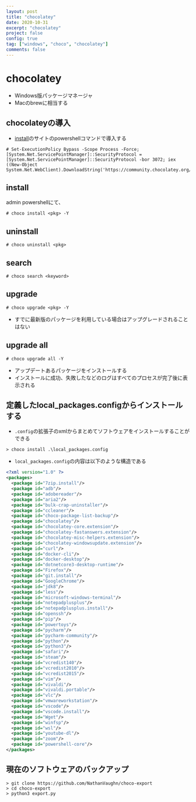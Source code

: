 ```yaml
---
layout: post
title: "chocolatey"
date: 2020-10-31
excerpt: "chocolatey"
project: false
config: true
tag: ["windows", "choco", "chocolatey"]
comments: false
---
```


# chocolatey
 - Windows版パッケージマネージャ
 - Macのbrewに相当する

## chocolateyの導入
 - [install](https://chocolatey.org/install)のサイトのpowershellコマンドで導入する

```console
# Set-ExecutionPolicy Bypass -Scope Process -Force; [System.Net.ServicePointManager]::SecurityProtocol = [System.Net.ServicePointManager]::SecurityProtocol -bor 3072; iex ((New-Object System.Net.WebClient).DownloadString('https://community.chocolatey.org/install.ps1'))
```

## install 

admin powershellにて、

```console
# choco install <pkg> -Y
```

## uninstall

```console
# choco uninstall <pkg>
```

## search

```console
# choco search <keyword>
```

## upgrade

```console
# choco upgrade <pkg> -Y
```
 - すでに最新版のパッケージを利用している場合はアップグレードされることはない

## upgrade all

```console
# choco upgrade all -Y
```
 - アップデートあるパッケージをインストールする
 - インストールに成功、失敗したなどのログはすべてのプロセスが完了後に表示される

## 定義したlocal_packages.configからインストールする  
 - `.config`の拡張子のxmlからまとめてソフトウェアをインストールすることができる

```console
> choco install .\local_packages.config
```

 - `local_packages.config`の内容は以下のような構造である  

```xml
<?xml version="1.0" ?>
<packages>
  <package id="7zip.install"/>
  <package id="adb"/>
  <package id="adobereader"/>
  <package id="aria2"/>
  <package id="bulk-crap-uninstaller"/>
  <package id="ccleaner"/>
  <package id="choco-package-list-backup"/>
  <package id="chocolatey"/>
  <package id="chocolatey-core.extension"/>
  <package id="chocolatey-fastanswers.extension"/>
  <package id="chocolatey-misc-helpers.extension"/>
  <package id="chocolatey-windowsupdate.extension"/>
  <package id="curl"/>
  <package id="docker-cli"/>
  <package id="docker-desktop"/>
  <package id="dotnetcore3-desktop-runtime"/>
  <package id="Firefox"/>
  <package id="git.install"/>
  <package id="GoogleChrome"/>
  <package id="jdk8"/>
  <package id="less"/>
  <package id="microsoft-windows-terminal"/>
  <package id="notepadplusplus"/>
  <package id="notepadplusplus.install"/>
  <package id="openssh"/>
  <package id="pip"/>
  <package id="powertoys"/>
  <package id="pycharm"/>
  <package id="pycharm-community"/>
  <package id="python"/>
  <package id="python3"/>
  <package id="safari"/>
  <package id="steam"/>
  <package id="vcredist140"/>
  <package id="vcredist2010"/>
  <package id="vcredist2015"/>
  <package id="vim"/>
  <package id="vivaldi"/>
  <package id="vivaldi.portable"/>
  <package id="vlc"/>
  <package id="vmwareworkstation"/>
  <package id="vscode"/>
  <package id="vscode.install"/>
  <package id="Wget"/>
  <package id="winfsp"/>
  <package id="wsl"/>
  <package id="youtube-dl"/>
  <package id="zoom"/>
  <package id="powershell-core"/>
</packages>
```

## 現在のソフトウェアのバックアップ

```console
> git clone https://github.com/NathanVaughn/choco-export
> cd choco-export
> python3 export.py
```


